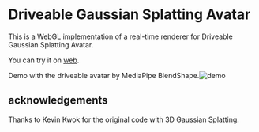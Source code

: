 # Driveable Gaussian Splatting Avatar 
This is a WebGL implementation of a real-time renderer for Driveable Gaussian Splatting Avatar.

You can try it on [web](https://dizzy.us.kg).


Demo with the driveable avatar by MediaPipe BlendShape.![demo](https://github.com/Dizzy-cell/splat-av/blob/main/assets/video.gif)


## acknowledgements
Thanks to Kevin Kwok for the original [code](https://github.com/antimatter15/splat) with 3D Gaussian Splatting.